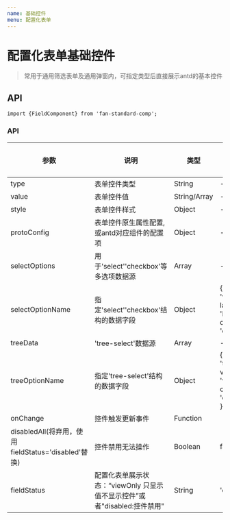 ```yaml
---
name: 基础控件
menu: 配置化表单
---
```


# 配置化表单基础控件

> 常用于通用筛选表单及通用弹窗内，可指定类型后直接展示antd的基本控件

## API

```
import {FieldComponent} from 'fan-standard-comp';
```
### API
| 参数      | 说明                                      | 类型         | 默认值 | 参考值 |
|----------|------------------------------------------|-------------|-------|-------|
| type | 表单控件类型 | String | - |- |
| value | 表单控件值 | String/Array | - |- |
| style | 表单控件样式 | Object | - |- |
| protoConfig | 表单控件原生属性配置,或antd对应组件的配置项 | Object | - |- |
| selectOptions | 用于'select'\'checkbox'等多选项数据源 | Array | - |- |
| selectOptionName | 指定'select'\'checkbox'结构的数据字段 | Object |  {  value: 'value', label: 'label', disabled: 'disabled'} |- |
| treeData | 'tree-select'数据源 | Array | - |- |
| treeOptionName | 指定'tree-select'结构的数据字段 | Object |  { title: 'title', value: 'value', children: 'children' } |- |
| onChange | 控件触发更新事件 | Function |   |- |
| disabledAll(将弃用，使用 fieldStatus='disabled'替换)| 控件禁用无法操作 | Boolean | false | |
| fieldStatus | 配置化表单展示状态：“viewOnly 只显示值不显示控件”或者"disabled:控件禁用" | String | 'defalut' | |


